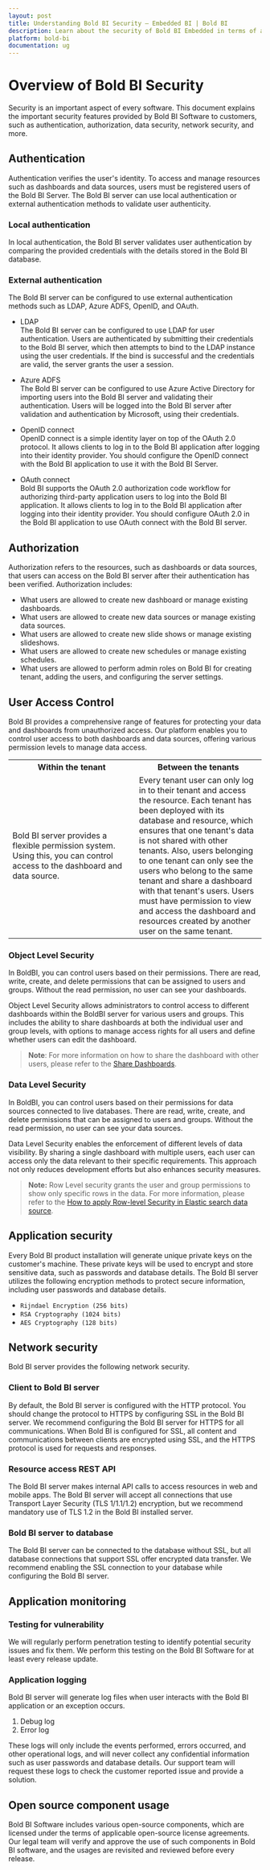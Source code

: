 ```yaml
---
layout: post
title: Understanding Bold BI Security – Embedded BI | Bold BI
description: Learn about the security of Bold BI Embedded in terms of authentication, authorization, data security, network security and more.
platform: bold-bi
documentation: ug
---
```


# Overview of Bold BI Security

Security is an important aspect of every software. This document explains the important security features provided by Bold BI Software to customers, such as authentication, authorization, data security, network security, and more.

## Authentication 
Authentication verifies the user's identity. To access and manage resources such as dashboards and data sources, users must be registered users of the Bold BI Server. The Bold BI server can use local authentication or external authentication methods to validate user authenticity.

### Local authentication
In local authentication, the Bold BI server validates user authentication by comparing the provided credentials with the details stored in the Bold BI database.

### External authentication
The Bold BI server can be configured to use external authentication methods such as LDAP, Azure ADFS, OpenID, and OAuth. 

* LDAP   
The Bold BI server can be configured to use LDAP for user authentication. Users are authenticated by submitting their credentials to the Bold BI server, which then attempts to bind to the LDAP instance using the user credentials. If the bind is successful and the credentials are valid, the server grants the user a session.

* Azure ADFS  
The Bold BI server can be configured to use Azure Active Directory for importing users into the Bold BI server and validating their authentication. Users will be logged into the Bold BI server after validation and authentication by Microsoft, using their credentials.

* OpenID connect   
OpenID connect is a simple identity layer on top of the OAuth 2.0 protocol. It allows clients to log in to the Bold BI application after logging into their identity provider. You should configure the OpenID connect with the Bold BI application to use it with the Bold BI Server.

* OAuth connect  
Bold BI supports the OAuth 2.0 authorization code workflow for authorizing third-party application users to log into the Bold BI application. It allows clients to log in to the Bold BI application after logging into their identity provider. You should configure OAuth 2.0 in the Bold BI application to use OAuth connect with the Bold BI server.

## Authorization
Authorization refers to the resources, such as dashboards or data sources, that users can access on the Bold BI server after their authentication has been verified. Authorization includes:
-	What users are allowed to create new dashboard or manage existing dashboards.
-	What users are allowed to create new data sources or manage existing data sources.
-	What users are allowed to create new slide shows or manage existing slideshows.
-	What users are allowed to create new schedules or manage existing schedules.
-	What users are allowed to perform admin roles on Bold BI for creating tenant, adding the users, and configuring the server settings.

## User Access Control
Bold BI provides a comprehensive range of features for protecting your data and dashboards from unauthorized access. Our platform enables you to control user access to both dashboards and data sources, offering various permission levels to manage data access.

<table>
<tr>
<th style="width: 50%;">Within the tenant</th>
<th style="width: 50%;">Between the tenants</th>
</tr>
<tr>
<td>Bold BI server provides a flexible permission system. Using this, you can control access to the dashboard and data source.</td>
<td>Every tenant user can only log in to their tenant and access the resource. Each tenant has been deployed with its database and resource, which ensures that one tenant's data is not shared with other tenants. Also, users belonging to one tenant can only see the users who belong to the same tenant and share a dashboard with that tenant's users. Users must have permission to view and access the dashboard and resources created by another user on the same tenant.</td>
</tr>
</table>

### Object Level Security
In BoldBI, you can control users based on their permissions. There are read, write, create, and delete permissions that can be assigned to users and groups. Without the read permission, no user can see your dashboards.

Object Level Security allows administrators to control access to different dashboards within the BoldBI server for various users and groups. This includes the ability to share dashboards at both the individual user and group levels, with options to manage access rights for all users and define whether users can edit the dashboard.

>**Note**: For more information on how to share the dashboard with other users, please refer to the [Share Dashboards](/managing-resources/manage-dashboards/share-dashboards/).

### Data Level Security
In BoldBI, you can control users based on their permissions for data sources connected to live databases. There are read, write, create, and delete permissions that can be assigned to users and groups. Without the read permission, no user can see your data sources.

Data Level Security enables the enforcement of different levels of data visibility. By sharing a single dashboard with multiple users, each user can access only the data relevant to their specific requirements. This approach not only reduces development efforts but also enhances security measures.

>**Note:** Row Level security grants the user and group permissions to show only specific rows in the data. For more information, please refer to the [How to apply Row-level Security in Elastic search data source](/faq/how-to-apply-row-level-security-in-elastic-search-data-source/).

## Application security
Every Bold BI product installation will generate unique private keys on the customer's machine. These private keys will be used to encrypt and store sensitive data, such as passwords and database details. 
The Bold BI server utilizes the following encryption methods to protect secure information, including user passwords and database details. 
-	`Rijndael Encryption (256 bits)`
-	`RSA Cryptography (1024 bits)`
-	`AES Cryptography (128 bits)`

## Network security
Bold BI server provides the following network security.

### Client to Bold BI server
By default, the Bold BI server is configured with the HTTP protocol. You should change the protocol to HTTPS by configuring SSL in the Bold BI server. We recommend configuring the Bold BI server for HTTPS for all communications. When Bold BI is configured for SSL, all content and communications between clients are encrypted using SSL, and the HTTPS protocol is used for requests and responses.

### Resource access REST API
The Bold BI server makes internal API calls to access resources in web and mobile apps. The Bold BI server will accept all connections that use Transport Layer Security (TLS 1/1.1/1.2) encryption, but we recommend mandatory use of TLS 1.2 in the Bold BI installed server.

### Bold BI server to database
The Bold BI server can be connected to the database without SSL, but all database connections that support SSL offer encrypted data transfer. We recommend enabling the SSL connection to your database while configuring the Bold BI server.

## Application monitoring

### Testing for vulnerability
We will regularly perform penetration testing to identify potential security issues and fix them. We perform this testing on the Bold BI Software for at least every release update.

### Application logging
Bold BI server will generate log files when user interacts with the Bold BI application or an exception occurs.
1.	Debug log
2.	Error log

These logs will only include the events performed, errors occurred, and other operational logs, and will never collect any confidential information such as user passwords and database details. Our support team will request these logs to check the customer reported issue and provide a solution.

## Open source component usage
Bold BI Software includes various open-source components, which are licensed under the terms of applicable open-source license agreements. Our legal team will verify and approve the use of such components in Bold BI software, and the usages are revisited and reviewed before every release.
